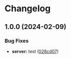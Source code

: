 # Changelog

## 1.0.0 (2024-02-09)


### Bug Fixes

* **server:** test ([028cd07](https://github.com/kuhiga/kentos/commit/028cd07d76d4c812a1ebe0e19ddfd8bee799d655))
